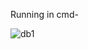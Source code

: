 Running in cmd-

![db1](https://user-images.githubusercontent.com/56959280/85821494-65da3c80-b796-11ea-8195-815db7f041c2.PNG)

